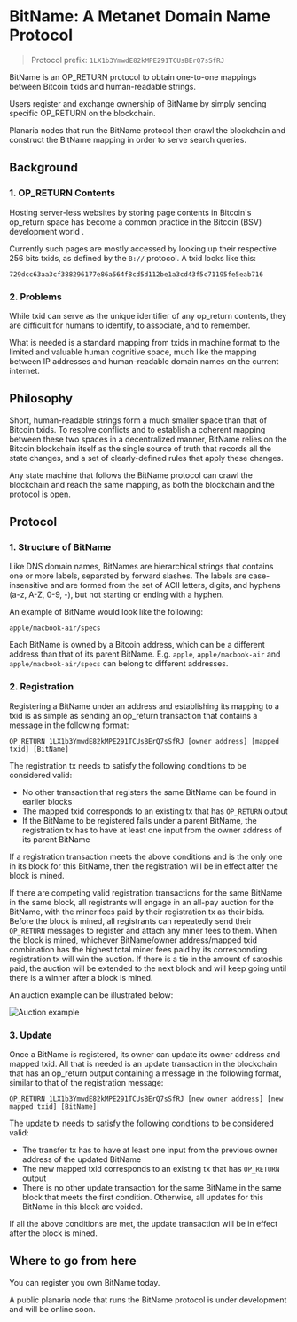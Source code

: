 # BitName: A Metanet Domain Name Protocol

> Protocol prefix: `1LX1b3YmwdE82kMPE291TCUsBErQ7sSfRJ`

BitName is an OP_RETURN protocol to obtain one-to-one mappings between Bitcoin txids and human-readable strings. 

Users register and exchange ownership of BitName by simply sending specific OP_RETURN on the blockchain. 

Planaria nodes that run the BitName protocol then crawl the blockchain and construct the BitName mapping in order to serve search queries.

## Background

### 1. OP_RETURN Contents

Hosting server-less websites by storing page contents in Bitcoin's op_return space has become a common practice in the Bitcoin (BSV) development world . 

Currently such pages are mostly accessed by looking up their respective 256 bits txids, as defined by the `B://` protocol. A txid looks like this:

```
729dcc63aa3cf388296177e86a564f8cd5d112be1a3cd43f5c71195fe5eab716
```

### 2. Problems

While txid can serve as the unique identifier of any op_return contents, they are difficult for humans to identify, to associate, and to remember. 

What is needed is a standard mapping from txids in machine format to the limited and valuable human cognitive space, much like the mapping between IP addresses and human-readable domain names on the current internet.

## Philosophy

Short, human-readable strings form a much smaller space than that of Bitcoin txids. To resolve conflicts and to establish a coherent mapping between these two spaces in a decentralized manner, BitName relies on the Bitcoin blockchain itself as the single source of truth that records all the state changes, and a set of clearly-defined rules that apply these changes. 

Any state machine that follows the BitName protocol can crawl the blockchain and reach the same mapping, as both the blockchain and the protocol is open.

## Protocol

### 1. Structure of BitName

Like DNS domain names, BitNames are hierarchical strings that contains one or more labels, separated by forward slashes. The labels are case-insensitive and are formed from the set of ACII letters, digits, and hyphens (a-z, A-Z, 0-9, -), but not starting or ending with a hyphen. 

An example of BitName would look like the following: 

```
apple/macbook-air/specs
```

Each BitName is owned by a Bitcoin address, which can be a different address than that of its parent BitName. E.g. `apple`, `apple/macbook-air` and `apple/macbook-air/specs` can belong to different addresses.

### 2. Registration

Registering a BitName under an address and establishing its mapping to a txid is as simple as sending an op_return transaction that contains a message in the following format:

```
OP_RETURN 1LX1b3YmwdE82kMPE291TCUsBErQ7sSfRJ [owner address] [mapped txid] [BitName] 	
```

The registration tx needs to satisfy the following conditions to be considered valid:

- No other transaction that registers the same BitName can be found in earlier blocks
- The mapped txid corresponds to an existing tx that has `OP_RETURN` output 
- If the BitName to be registered falls under a parent BitName, the registration tx has to have at least one input from the owner address of its parent BitName

If a registration transaction meets the above conditions and is the only one in its block for this BitName, then the registration will be in effect after the block is mined. 

If there are competing valid registration transactions for the same BitName in the same block, all registrants will engage in an all-pay auction for the BitName, with the miner fees paid by their registration tx as their bids. Before the block is mined, all registrants can repeatedly send their `OP_RETURN` messages to register and attach any miner fees to them. When the block is mined, whichever BitName/owner address/mapped txid combination has the highest total miner fees paid by its corresponding registration tx will win the auction. If there is a tie in the amount of satoshis paid, the auction will be extended to the next block and will keep going until there is a winner after a block is mined.

An auction example can be illustrated below:

![Auction example](https://i.imgur.com/lGea8EH.png)

### 3. Update

Once a BitName is registered, its owner can update its owner address and mapped txid. All that is needed is an update transaction in the blockchain that has an op_return output containing a message in the following format, similar to that of the registration message:

```
OP_RETURN 1LX1b3YmwdE82kMPE291TCUsBErQ7sSfRJ [new owner address] [new mapped txid] [BitName] 
```

The update tx needs to satisfy the following conditions to be considered valid:

- The transfer tx has to have at least one input from the previous owner address of the updated BitName
- The new mapped txid corresponds to an existing tx that has `OP_RETURN` output 
- There is no other update transaction for the same BitName in the same block that meets the first condition. Otherwise, all updates for this BitName in this block are voided. 

If all the above conditions are met, the update transaction will be in effect after the block is mined. 

## Where to go from here

You can register you own BitName today. 

A public planaria node that runs the BitName protocol is under development and will be online soon. 
